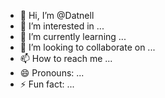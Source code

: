 - 👋 Hi, I’m @Datnell
- 👀 I’m interested in ...
- 🌱 I’m currently learning ...
- 💞️ I’m looking to collaborate on ...
- 📫 How to reach me ...
- 😄 Pronouns: ...
- ⚡ Fun fact: ...

<!---
Datnell/Datnell is a ✨ special ✨ repository because its `README.md` (this file) appears on your GitHub profile.
You can click the Preview link to take a look at your changes.
--->

